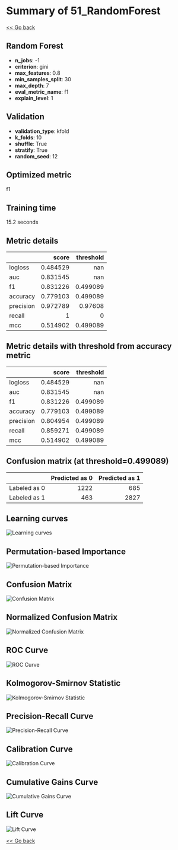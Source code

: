 # Summary of 51_RandomForest

[<< Go back](../README.md)


## Random Forest
- **n_jobs**: -1
- **criterion**: gini
- **max_features**: 0.8
- **min_samples_split**: 30
- **max_depth**: 7
- **eval_metric_name**: f1
- **explain_level**: 1

## Validation
 - **validation_type**: kfold
 - **k_folds**: 10
 - **shuffle**: True
 - **stratify**: True
 - **random_seed**: 12

## Optimized metric
f1

## Training time

15.2 seconds

## Metric details
|           |    score |   threshold |
|:----------|---------:|------------:|
| logloss   | 0.484529 |  nan        |
| auc       | 0.831545 |  nan        |
| f1        | 0.831226 |    0.499089 |
| accuracy  | 0.779103 |    0.499089 |
| precision | 0.972789 |    0.97608  |
| recall    | 1        |    0        |
| mcc       | 0.514902 |    0.499089 |


## Metric details with threshold from accuracy metric
|           |    score |   threshold |
|:----------|---------:|------------:|
| logloss   | 0.484529 |  nan        |
| auc       | 0.831545 |  nan        |
| f1        | 0.831226 |    0.499089 |
| accuracy  | 0.779103 |    0.499089 |
| precision | 0.804954 |    0.499089 |
| recall    | 0.859271 |    0.499089 |
| mcc       | 0.514902 |    0.499089 |


## Confusion matrix (at threshold=0.499089)
|              |   Predicted as 0 |   Predicted as 1 |
|:-------------|-----------------:|-----------------:|
| Labeled as 0 |             1222 |              685 |
| Labeled as 1 |              463 |             2827 |

## Learning curves
![Learning curves](learning_curves.png)

## Permutation-based Importance
![Permutation-based Importance](permutation_importance.png)
## Confusion Matrix

![Confusion Matrix](confusion_matrix.png)


## Normalized Confusion Matrix

![Normalized Confusion Matrix](confusion_matrix_normalized.png)


## ROC Curve

![ROC Curve](roc_curve.png)


## Kolmogorov-Smirnov Statistic

![Kolmogorov-Smirnov Statistic](ks_statistic.png)


## Precision-Recall Curve

![Precision-Recall Curve](precision_recall_curve.png)


## Calibration Curve

![Calibration Curve](calibration_curve_curve.png)


## Cumulative Gains Curve

![Cumulative Gains Curve](cumulative_gains_curve.png)


## Lift Curve

![Lift Curve](lift_curve.png)



[<< Go back](../README.md)
